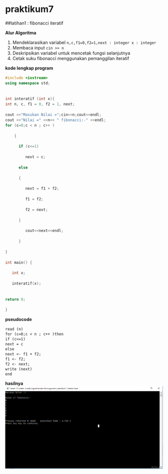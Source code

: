 # praktikum7


##latihan1 : fibonacci iteratif

**Alur Algoritma**

1. Mendeklarasikan variabel `n,c,f1=0,f2=1,next : integer
   x : integer`
2. Membaca input `cin >> n`
3. Deskripsikan variabel untuk mencetak fungsi selanjutnya
4. Cetak suku fibonacci menggunakan pemanggilan iteratif

**kode lengkap program**
```C++
#include <iostream>
using namespace std;


int interatif (int x){
int n, c, f1 = 0, f2 = 1, next;

cout <<"Masukan Nilai =";cin>>n;cout<<endl;
cout <<"Nilai =" <<n<< " fibonacci:-" <<endl;
for (c=0;c < n ; c++ )

    {

      if (c<=1)

         next = c;

      else

      {

         next = f1 + f2;

         f1 = f2;

         f2 = next;

      }

         cout<<next<<endl;

      }

}

int main() {

   int x;

   interatif(x);


return 0;

}
```

**pseudocode**
```
read (n)
for (c=0;c < n ; c++ )then
if (c<=1)
next = c
else
next <- f1 + f2;
f1 <- f2;
f2 <- next;
write (next)
end
```

**hasilnya**
![hasilnya](https://github.com/iisamelia/praktikum7/blob/master/hasil1.PNG)